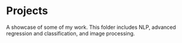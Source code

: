# Projects
A showcase of some of my work. This folder includes NLP, advanced regression and classification, and image processing.
